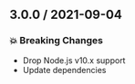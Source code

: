 ## 3.0.0 / 2021-09-04

### :boom: Breaking Changes

- Drop Node.js v10.x support
- Update dependencies
